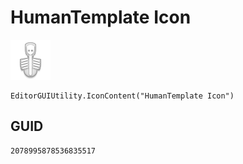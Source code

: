 # HumanTemplate Icon
![](/img/HumanTemplate%20Icon.png)

``` CSharp
EditorGUIUtility.IconContent("HumanTemplate Icon")
```
## GUID
```
2078995878536835517
```
